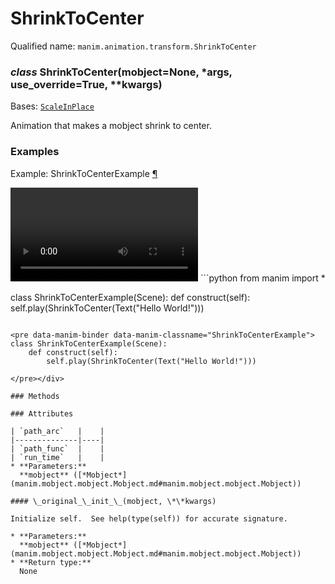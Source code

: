 # ShrinkToCenter

Qualified name: `manim.animation.transform.ShrinkToCenter`

### *class* ShrinkToCenter(mobject=None, \*args, use_override=True, \*\*kwargs)

Bases: [`ScaleInPlace`](manim.animation.transform.ScaleInPlace.md#manim.animation.transform.ScaleInPlace)

Animation that makes a mobject shrink to center.

### Examples

<div id="shrinktocenterexample" class="admonition admonition-manim-example">
<p class="admonition-title">Example: ShrinkToCenterExample <a class="headerlink" href="#shrinktocenterexample">¶</a></p><video
    class="manim-video"
    controls
    loop
    autoplay
    src="./ShrinkToCenterExample-1.mp4">
</video>
```python
from manim import *

class ShrinkToCenterExample(Scene):
    def construct(self):
        self.play(ShrinkToCenter(Text("Hello World!")))
```

<pre data-manim-binder data-manim-classname="ShrinkToCenterExample">
class ShrinkToCenterExample(Scene):
    def construct(self):
        self.play(ShrinkToCenter(Text("Hello World!")))

</pre></div>

### Methods

### Attributes

| `path_arc`   |    |
|--------------|----|
| `path_func`  |    |
| `run_time`   |    |
* **Parameters:**
  **mobject** ([*Mobject*](manim.mobject.mobject.Mobject.md#manim.mobject.mobject.Mobject))

#### \_original_\_init_\_(mobject, \*\*kwargs)

Initialize self.  See help(type(self)) for accurate signature.

* **Parameters:**
  **mobject** ([*Mobject*](manim.mobject.mobject.Mobject.md#manim.mobject.mobject.Mobject))
* **Return type:**
  None
